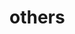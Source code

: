# others
<?php
function article_inarray_tag($tagnum)
{
    $atagarrbytag = array($tagnum);
    $atagarr      = array(
        pow(2, 0),
        pow(2, 1),
        pow(2, 2),
        pow(2, 3),
        pow(2, 4),
        pow(2, 5),
        pow(2, 6),
        pow(2, 7)
    );
    $k            = array_search($tagnum, $atagarr);
    for ($j = 0; $j < 8; $j++) {
        if ($j != $k) {
            for ($i = $j; $i < 8; $i++) {
                if ($i != $k) {
                    $tagnum += pow(2, $i);
                    $atagarrbytag[] = $tagnum;
                }
            }
               $tagnum = $atagarr[$k];
        }
    }
    return $atagarrbytag;
}
$atagarrbytag = article_inarray_tag(1);
print_r($atagarrbytag);
?>
